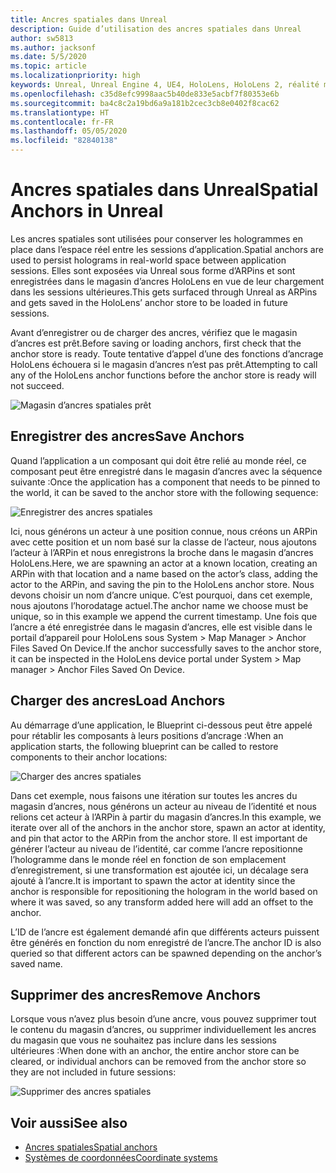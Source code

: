```yaml
---
title: Ancres spatiales dans Unreal
description: Guide d’utilisation des ancres spatiales dans Unreal
author: sw5813
ms.author: jacksonf
ms.date: 5/5/2020
ms.topic: article
ms.localizationpriority: high
keywords: Unreal, Unreal Engine 4, UE4, HoloLens, HoloLens 2, réalité mixte, développement, fonctionnalités, documentation, guides, hologrammes, ancres spatiales
ms.openlocfilehash: c35d8efc9998aac5b40de833e5acbf7f80353e6b
ms.sourcegitcommit: ba4c8c2a19bd6a9a181b2cec3cb8e0402f8cac62
ms.translationtype: HT
ms.contentlocale: fr-FR
ms.lasthandoff: 05/05/2020
ms.locfileid: "82840138"
---
```

# <a name="spatial-anchors-in-unreal"></a><span data-ttu-id="25510-104">Ancres spatiales dans Unreal</span><span class="sxs-lookup"><span data-stu-id="25510-104">Spatial Anchors in Unreal</span></span>

<span data-ttu-id="25510-105">Les ancres spatiales sont utilisées pour conserver les hologrammes en place dans l’espace réel entre les sessions d’application.</span><span class="sxs-lookup"><span data-stu-id="25510-105">Spatial anchors are used to persist holograms in real-world space between application sessions.</span></span>  <span data-ttu-id="25510-106">Elles sont exposées via Unreal sous forme d’ARPins et sont enregistrées dans le magasin d’ancres HoloLens en vue de leur chargement dans les sessions ultérieures.</span><span class="sxs-lookup"><span data-stu-id="25510-106">This gets surfaced through Unreal as ARPins and gets saved in the HoloLens’ anchor store to be loaded in future sessions.</span></span> 

<span data-ttu-id="25510-107">Avant d’enregistrer ou de charger des ancres, vérifiez que le magasin d’ancres est prêt.</span><span class="sxs-lookup"><span data-stu-id="25510-107">Before saving or loading anchors, first check that the anchor store is ready.</span></span>  <span data-ttu-id="25510-108">Toute tentative d’appel d’une des fonctions d’ancrage HoloLens échouera si le magasin d’ancres n’est pas prêt.</span><span class="sxs-lookup"><span data-stu-id="25510-108">Attempting to call any of the HoloLens anchor functions before the anchor store is ready will not succeed.</span></span>  

![Magasin d’ancres spatiales prêt](images/unreal-spatialanchors-store-ready.PNG)

## <a name="save-anchors"></a><span data-ttu-id="25510-110">Enregistrer des ancres</span><span class="sxs-lookup"><span data-stu-id="25510-110">Save Anchors</span></span>

<span data-ttu-id="25510-111">Quand l’application a un composant qui doit être relié au monde réel, ce composant peut être enregistré dans le magasin d’ancres avec la séquence suivante :</span><span class="sxs-lookup"><span data-stu-id="25510-111">Once the application has a component that needs to be pinned to the world, it can be saved to the anchor store with the following sequence:</span></span> 

![Enregistrer des ancres spatiales](images/unreal-spatialanchors-save.PNG)

<span data-ttu-id="25510-113">Ici, nous générons un acteur à une position connue, nous créons un ARPin avec cette position et un nom basé sur la classe de l’acteur, nous ajoutons l’acteur à l’ARPin et nous enregistrons la broche dans le magasin d’ancres HoloLens.</span><span class="sxs-lookup"><span data-stu-id="25510-113">Here, we are spawning an actor at a known location, creating an ARPin with that location and a name based on the actor’s class, adding the actor to the ARPin, and saving the pin to the HoloLens anchor store.</span></span>  <span data-ttu-id="25510-114">Nous devons choisir un nom d’ancre unique. C’est pourquoi, dans cet exemple, nous ajoutons l’horodatage actuel.</span><span class="sxs-lookup"><span data-stu-id="25510-114">The anchor name we choose must be unique, so in this example we append the current timestamp.</span></span>  <span data-ttu-id="25510-115">Une fois que l’ancre a été enregistrée dans le magasin d’ancres, elle est visible dans le portail d’appareil pour HoloLens sous System > Map Manager > Anchor Files Saved On Device.</span><span class="sxs-lookup"><span data-stu-id="25510-115">If the anchor successfully saves to the anchor store, it can be inspected in the HoloLens device portal under System > Map manager > Anchor Files Saved On Device.</span></span> 

## <a name="load-anchors"></a><span data-ttu-id="25510-116">Charger des ancres</span><span class="sxs-lookup"><span data-stu-id="25510-116">Load Anchors</span></span>

<span data-ttu-id="25510-117">Au démarrage d’une application, le Blueprint ci-dessous peut être appelé pour rétablir les composants à leurs positions d’ancrage :</span><span class="sxs-lookup"><span data-stu-id="25510-117">When an application starts, the following blueprint can be called to restore components to their anchor locations:</span></span>

![Charger des ancres spatiales](images/unreal-spatialanchors-load.PNG)

<span data-ttu-id="25510-119">Dans cet exemple, nous faisons une itération sur toutes les ancres du magasin d’ancres, nous générons un acteur au niveau de l’identité et nous relions cet acteur à l’ARPin à partir du magasin d’ancres.</span><span class="sxs-lookup"><span data-stu-id="25510-119">In this example, we iterate over all of the anchors in the anchor store, spawn an actor at identity, and pin that actor to the ARPin from the anchor store.</span></span>  <span data-ttu-id="25510-120">Il est important de générer l’acteur au niveau de l’identité, car comme l’ancre repositionne l’hologramme dans le monde réel en fonction de son emplacement d’enregistrement, si une transformation est ajoutée ici, un décalage sera ajouté à l’ancre.</span><span class="sxs-lookup"><span data-stu-id="25510-120">It is important to spawn the actor at identity since the anchor is responsible for repositioning the hologram in the world based on where it was saved, so any transform added here will add an offset to the anchor.</span></span> 

<span data-ttu-id="25510-121">L’ID de l’ancre est également demandé afin que différents acteurs puissent être générés en fonction du nom enregistré de l’ancre.</span><span class="sxs-lookup"><span data-stu-id="25510-121">The anchor ID is also queried so that different actors can be spawned depending on the anchor’s saved name.</span></span> 

## <a name="remove-anchors"></a><span data-ttu-id="25510-122">Supprimer des ancres</span><span class="sxs-lookup"><span data-stu-id="25510-122">Remove Anchors</span></span> 

<span data-ttu-id="25510-123">Lorsque vous n’avez plus besoin d’une ancre, vous pouvez supprimer tout le contenu du magasin d’ancres, ou supprimer individuellement les ancres du magasin que vous ne souhaitez pas inclure dans les sessions ultérieures :</span><span class="sxs-lookup"><span data-stu-id="25510-123">When done with an anchor, the entire anchor store can be cleared, or individual anchors can be removed from the anchor store so they are not included in future sessions:</span></span> 

![Supprimer des ancres spatiales](images/unreal-spatialanchors-remove.PNG)

## <a name="see-also"></a><span data-ttu-id="25510-125">Voir aussi</span><span class="sxs-lookup"><span data-stu-id="25510-125">See also</span></span>
* [<span data-ttu-id="25510-126">Ancres spatiales</span><span class="sxs-lookup"><span data-stu-id="25510-126">Spatial anchors</span></span>](spatial-anchors.md)
* [<span data-ttu-id="25510-127">Systèmes de coordonnées</span><span class="sxs-lookup"><span data-stu-id="25510-127">Coordinate systems</span></span>](coordinate-systems.md)

